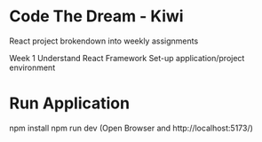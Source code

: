 # Code The Dream - Kiwi

React project brokendown into weekly assignments

Week 1
Understand React Framework
Set-up application/project environment

# Run Application
npm install
npm run dev (Open Browser and http://localhost:5173/)
